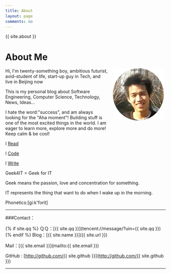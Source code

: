 ```yaml
---
title: About
layout: page
comments: no
---
```


{{ site.about }}

<div id="page">
  <h1>About Me</h1>
  <p style="width: 161px; margin: 0px 5px 20px 15px; float: right; display: inline;">
      <img width="160" height="165" alt="Corin Cole" src="/images/avatar.png" /><br />
  </p>
  <p>Hi, I'm twenty-something boy, ambitious futurist, avid-student of life, start-up guy in Tech, and live in Beijing now
  <p>This is my personal blog about Software Engineering, Computer Science, Technology, News, Ideas...<p>
  <p>I hate the word:"success", and am always looking for the "Aha moment"! Building stuff is one of the most excited things in the world. I am eager to learn more, explore more and do more! Keep calm & be cool!</p>
  <p>I <a href="http://geek4it.com/books.html">Read</a><p>
  <p>I <a href="https://github.com/Geek4IT">Code</a><p>
  <p>I <a href="http://geek4it.com">Write</a><p>
  <p>Geek4IT = Geek for IT<p>
  <p>Geek means the passion, love and concentration for something.<p>
  <p>IT represents the thing that want to do when I wake up in the morning.<p>
  <p>Phonetics:[ɡi:k'fɔrit]<p>
</div>

----

###Contact：

{% if site.qq %}
ＱＱ：[{{ site.qq }}](tencent://message/?uin={{ site.qq }})
{% endif %}
Blog：[{{ site.name }}]({{ site.url }})

Mail：[{{ site.email }}](mailto:{{ site.email }})

GitHub : [http://github.com/{{ site.github }}](http://github.com/{{ site.github }})

----
